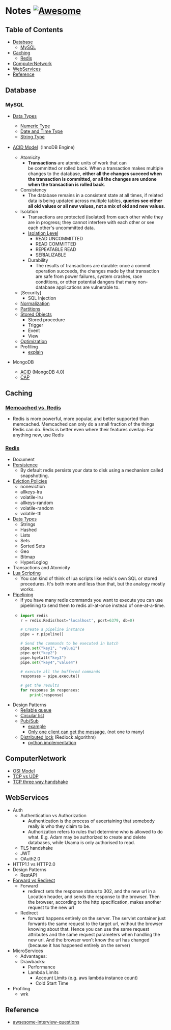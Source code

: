 # Notes [![Awesome](https://cdn.rawgit.com/sindresorhus/awesome/d7305f38d29fed78fa85652e3a63e154dd8e8829/media/badge.svg)](https://github.com/sindresorhus/awesome)

## Table of Contents
 - [Database](#Database)
   - [MySQL](#MySQL)
 - [Caching](#Caching)
   - [Redis](#Redis)
 - [ComputerNetwork](#ComputerNetwork)
 - [WebServices](#WebServices)
 - [Reference](#Reference)
 

## Database
  ### MySQL  
  * [Data Types](https://dev.mysql.com/doc/refman/8.0/en/data-type-overview.html)
      * [Numeric Type](https://dev.mysql.com/doc/refman/8.0/en/numeric-type-overview.html)
      * [Date and Time Type](https://dev.mysql.com/doc/refman/8.0/en/date-and-time-type-overview.html)
      * [String Type](https://dev.mysql.com/doc/refman/8.0/en/string-type-overview.html)
  * [ACID Model](https://dev.mysql.com/doc/refman/8.0/en/mysql-acid.html)（InnoDB Engine)
    * Atomicity
      * **Transactions** are atomic units of work that can be committed or rolled back. When a transaction makes multiple changes to the database, **either all the changes succeed when the transaction is committed, or all the changes are undone when the transaction is rolled back**.
    * Consistency
      * The database remains in a consistent state at all times, if related data is being updated across multiple tables, **queries see either all old values or all new values, not a mix of old and new values**. 
    * Isolation
      * Transactions are protected (isolated) from each other while they are in progress; they cannot interfere with each other or see each other's uncommitted data. 
      * [Isolation Level](https://dev.mysql.com/doc/refman/8.0/en/innodb-transaction-isolation-levels.html)
        - READ UNCOMMITTED
        - READ COMMITTED
        - REPEATABLE READ
        - SERIALIZABLE
      * Durability
        * The results of transactions are durable: once a commit operation succeeds, the changes made by that transaction are safe from power failures, system crashes, race conditions, or other potential dangers that many non-database applications are vulnerable to. 
    * [Security]
      * SQL Injection
    * [Normalization](https://www.mysql.tw/2013/03/normalization.html)
    * [Partitions](https://dev.mysql.com/doc/refman/8.0/en/partitioning.html)
    * [Stored Objects](https://dev.mysql.com/doc/refman/8.0/en/stored-objects.html)
      * Stored procedure
      * Trigger
      * Event
      * View
    * [Optimization](https://dev.mysql.com/doc/refman/8.0/en/optimization.html)
    * Profiling
      * [explain](https://medium.com/@sj82516/mysql-explain%E5%88%86%E6%9E%90%E8%88%87index%E8%A8%AD%E5%AE%9A%E6%9F%A5%E8%A9%A2%E5%84%AA%E5%8C%96-3e0708206ebf)
    
  * MongoDB
    * [ACID](https://www.mongodb.com/transactions) (MongoDB 4.0)
    * [CAP](https://stackoverflow.com/questions/11292215/where-does-mongodb-stand-in-the-cap-theorem)
   
## Caching  
  ### [Memcached vs. Redis](https://stackoverflow.com/questions/10558465/memcached-vs-redis)
  * Redis is more powerful, more popular, and better supported than memcached. Memcached can only do a small fraction of the things Redis can do. Redis is better even where their features overlap. For anything new, use Redis
  ### [Redis](https://redis.io/)
  * Document
  * [Persistence](https://redis.io/topics/persistence)
    * By default redis persists your data to disk using a mechanism called snapshotting.
  * [Eviction Policies](https://redis.io/topics/lru-cache)
    - noneviction
    - allkeys-lru
    - volatile-lru
    - allkeys-random
    - volatile-random
    - volatile-ttl 
  * [Data Types](https://redis.io/topics/data-types-intro)
    * Strings
    * Hashed
    * Lists
    * Sets
    * Sorted Sets
    * Geo
    * Bitmap
    * HyperLoglog
  * Transactions and Atomicity
  * [Lua Scripting](https://redis.io/commands/eval)
    * You can kind of think of lua scripts like redis's own SQL or stored procedures. It's both more and less than that, but the analogy mostly works.
  * [Pipelining](https://redis.io/topics/pipelining)
    * If you have many redis commands you want to execute you can use pipelining to send them to redis all-at-once instead of one-at-a-time.
    * ```python
      import redis
      r = redis.Redis(host='localhost', port=6379, db=0)

      # Create a pipeline instance 
      pipe = r.pipeline()

      # Send the commands to be executed in batch
      pipe.set("key1", "value1")
      pipe.get("key2")
      pipe.hgetall("key3")
      pipe.set("key4","value4")

      # execute all the buffered commands
      responses = pipe.execute()

      # get the results
      for response in responses:
          print(response)
      ```
  * Design Patterns
    * [Reliable queue](https://redis.io/commands/rpoplpush)
    * [Circular list](https://redis.io/commands/rpoplpush)
    * [Pub/Sub](https://redis.io/topics/pubsub)
      * [example](https://github.com/andymccurdy/redis-py/#publish--subscribe)
      * [Only one client can get the message.](https://stackoverflow.com/questions/7196306/competing-consumer-on-redis-pub-sub-supported) (not one to many)
    * [Distributed lock](https://redis.io/topics/distlock) (Redlock algorithm)
      * [python implementation](https://github.com/SPSCommerce/redlock-py)
      
      
## ComputerNetwork
  * [OSI Model](https://en.wikipedia.org/wiki/OSI_model)
  * [TCP vs UDP](https://stackoverflow.com/questions/5970383/difference-between-tcp-and-udp)
  * [TCP three way handshake](https://notfalse.net/7/three-way-handshake)
## WebServices
  * Auth
    - Authentication vs Authorization
      - Authentication is the process of ascertaining that somebody really is who they claim to be.
      - Authorization refers to rules that determine who is allowed to do what. E.g. Adam may be authorized to create and delete databases, while Usama is only authorised to read.
    * TLS handshake
    * JWT
    * OAuth2.0
  * HTTP1.1 vs HTTP2.0
  * Design Patterns
    * RestAPI
  * [Forward vs Redirect](https://stackoverflow.com/questions/6068891/difference-between-jsp-forward-and-redirect)
    * Forward
      - redirect sets the response status to 302, and the new url in a Location header, and sends the response to the browser. Then the browser, according to the http specification, makes another request to the new url
    * Redirect
      - forward happens entirely on the server. The servlet container just forwards the same request to the target url, without the browser knowing about that. Hence you can use the same request attributes and the same request parameters when handling the new url. And the browser won't know the url has changed (because it has happened entirely on the server)
  * MicroServices
    * Advantages:
    * Drawbacks:
      * Performance
      * Lambda Limits
        * Account Limits (e.g. aws lambda instance count)
        * Cold Start Time
  * Profiling
    * wrk 
## Reference 
  * [awsesome-interview-questions](https://github.com/MaximAbramchuck/awesome-interview-questions)
